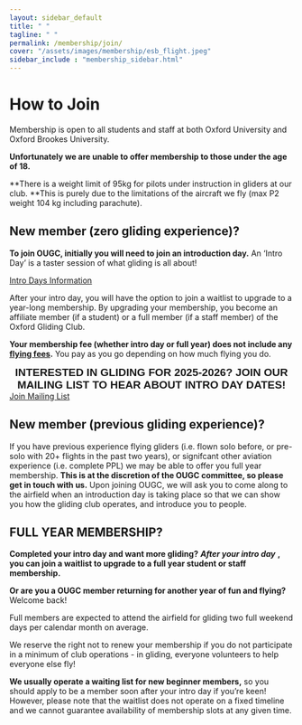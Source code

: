 ```yaml
---
layout: sidebar_default
title: " "
tagline: " "
permalink: /membership/join/
cover: "/assets/images/membership/esb_flight.jpeg"
sidebar_include : "membership_sidebar.html"
---
```


# How to Join
Membership is open to all students and staff at both Oxford University and Oxford Brookes University. 

**Unfortunately we are unable to offer membership to those under the age of 18.**  

**There is a weight limit of 95kg for pilots under instruction in gliders at our club. **This is purely due to the limitations of the aircraft we fly (max P2 weight 104 kg including parachute).

## New member (zero gliding experience)?
**To join OUGC, initially you will need to join an introduction day.** An ‘Intro Day’ is a taster session of what gliding is all about!  

<div class="home-button-wrapper">
  <a href="/introduction_days/key_information/" class="big-button">Intro Days Information</a>
</div>

After your intro day, you will have the option to join a waitlist to upgrade to a year-long membership. By upgrading your membership, you become an affiliate member (if a student) or a full member (if a staff member) of the Oxford Gliding Club.  

**Your membership fee (whether intro day or full year) does not include any [flying fees](/membership/fees/).** You pay as you go depending on how much flying you do.

<div style="text-align: center; font-family: 'Montserrat', sans-serif; font-weight: 700;font-size: 1.2rem">
    INTERESTED IN GLIDING FOR 2025-2026?
    JOIN OUR MAILING LIST TO HEAR ABOUT INTRO DAY DATES!
</div>

<div class="home-button-wrapper">
    <a href="/introduction_days/mailing_list/" class="big-button">Join Mailing List</a>
</div> 

<!-- <div class="home-button-wrapper">
  <a href="https://forms.gle/r7vCGwMiopgWtePF7" class="big-button">Join Mailing List</a>
</div> -->

## New member (previous gliding experience)?

If you have previous experience flying gliders (i.e. flown solo before, or pre-solo with 20+ flights in the past two years), or signifcant other aviation experience (i.e. complete PPL)  we may be able to offer you full year membership. **This is at the discretion of the OUGC committee, so please get in touch with us.** Upon joining OUGC, we will ask you to come along to the airfield when an introduction day is taking place so that we can show you how the gliding club operates, and introduce you to people.

## FULL YEAR MEMBERSHIP? 

**Completed your intro day and want more gliding?** **_After your intro day_** **, you can join a waitlist to upgrade to a full year student or staff membership.**

**Or are you a OUGC member returning for another year of fun and flying?** Welcome back!

Full members are expected to attend the airfield for gliding two full weekend days per calendar month on average. 

We reserve the right not to renew your membership if you do not participate in a minimum of club operations - in gliding, everyone volunteers to help everyone else fly!

**We usually operate a waiting list for new beginner members,** so you should apply to be a member soon after your intro day if you’re keen! However, please note that the waitlist does not operate on a fixed timeline and we cannot guarantee availability of membership slots at any given time.

<!-- 
<div style="text-align: center; font-family: 'Montserrat', sans-serif; font-weight: 700;font-size: 1.2rem">
    TO JOIN OUGC AS A FULL YEAR MEMBER
</div>

<div class="home-button-wrapper">
  <a href="https://forms.gle/jCnv3v9Yw5ZaXLJd9" class="big-button">Membership application form</a>
</div>

1. Complete the online membership application form above **only after you’ve completed your intro day.**

2. Our membership secretary will email you to confirm your membership place (or advise that you are on the waiting list). 

3. Our membership secretary will also email you some additional paperwork and payment details. Pay for your membership via bank transfer. 

4. Then the membership secretary will inform you that your membership has been activated.

5. That’s it! The airfield is open every weekend: if you want to fly, make sure you turn up at 8.30am and help to set up! As this is a club everyone volunteers. It is expected everyone helps out on the ground, so when it’s your turn to fly everyone else will help you. 

-->
